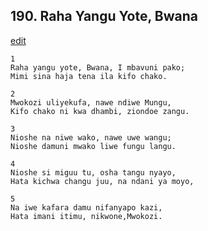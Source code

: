 ## 190. Raha Yangu Yote, Bwana
[edit](https://docs.google.com/document/d/1PiHltuWusKd2sBJ8sZyz_2M2OCTn20Th/edit?mode=html)




    1
    Raha yangu yote, Bwana, I mbavuni pako;
    Mimi sina haja tena ila kifo chako.

    2
    Mwokozi uliyekufa, nawe ndiwe Mungu,
    Kifo chako ni kwa dhambi, ziondoe zangu.

    3
    Nioshe na niwe wako, nawe uwe wangu;
    Nioshe damuni mwako liwe fungu langu.

    4
    Nioshe si miguu tu, osha tangu nyayo,
    Hata kichwa changu juu, na ndani ya moyo,

    5
    Na iwe kafara damu nifanyapo kazi,
    Hata imani itimu, nikwone,Mwokozi.



